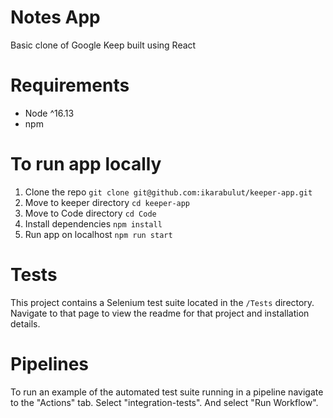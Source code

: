 # Notes App

Basic clone of Google Keep built using React

# Requirements

- Node ^16.13
- npm

# To run app locally

1. Clone the repo
   `git clone git@github.com:ikarabulut/keeper-app.git`
2. Move to keeper directory
   `cd keeper-app`
3. Move to Code directory
   `cd Code`
4. Install dependencies
   `npm install`
5. Run app on localhost
   `npm run start`

# Tests

This project contains a Selenium test suite located in the `/Tests` directory. Navigate to that page to view the readme for that project and installation details.

# Pipelines

To run an example of the automated test suite running in a pipeline navigate to the "Actions" tab. Select "integration-tests". And select "Run Workflow".
